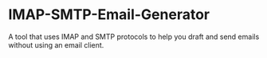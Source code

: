 # IMAP-SMTP-Email-Generator
A tool that uses IMAP and SMTP protocols to help you draft and send emails without using an email client.
